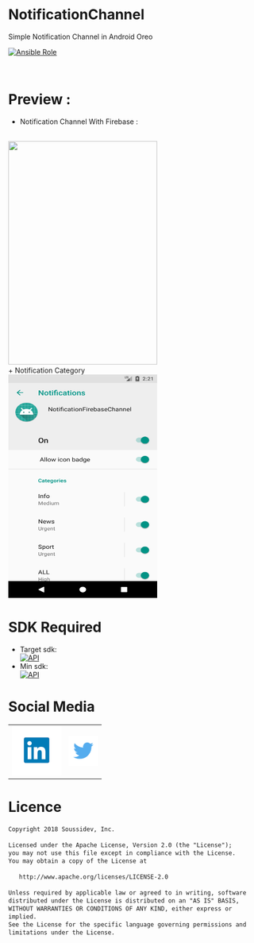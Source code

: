 # NotificationChannel
Simple Notification Channel in Android Oreo
<br>

[![Ansible Role](https://img.shields.io/badge/Developer-Soussidev-yellow.svg)]()

<br>

# Preview :
* Notification Channel With Firebase :

<br>
<img src="picture/notification.gif" height="450" width="300">&nbsp;
<br>
+ Notification Category
<br>
<img src="picture/channel.png" height="450" width="300">&nbsp;
<br>

# SDK Required
+ Target sdk:<br>
[![API](https://img.shields.io/badge/API-26%2B-brightgreen.svg?style=flat)](https://android-arsenal.com/api?level=26)
+ Min sdk:<br>
[![API](https://img.shields.io/badge/API-21%2B-orange.svg?style=flat)](https://android-arsenal.com/api?level=21)

# Social Media
<table style="border:0px;">
   <tr>
      <td>
<a href="https://www.linkedin.com/in/soussimohamed/">
<img src="picture/linkedin.png" height="100" width="100" alt="Soussi Mohamed">
</a>
      </td>
      <td>
         <a href="https://twitter.com/soussimohamed7/">
<img src="picture/Twitter.png" height="60" width="60" alt="Soussi Mohamed">
</a>
     </td>
  </tr> 
</table>  

# Licence

```
Copyright 2018 Soussidev, Inc.

Licensed under the Apache License, Version 2.0 (the "License");
you may not use this file except in compliance with the License.
You may obtain a copy of the License at

   http://www.apache.org/licenses/LICENSE-2.0

Unless required by applicable law or agreed to in writing, software
distributed under the License is distributed on an "AS IS" BASIS,
WITHOUT WARRANTIES OR CONDITIONS OF ANY KIND, either express or implied.
See the License for the specific language governing permissions and
limitations under the License.
```
